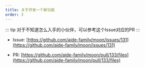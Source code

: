 ```yaml
---
title: 关于开发一个新功能
order: 3
---
```


::: tip
对于不知道怎么入手的小伙伴，可以参考这个Issue对应的PR
:::

* Issue: [https://github.com/aide-family/moon/issues/131](https://github.com/aide-family/moon/issues/131)
  
* PR: [https://github.com/aide-family/moon/pull/133/files](https://github.com/aide-family/moon/pull/133/files)

